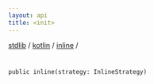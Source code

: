 ```yaml
---
layout: api
title: <init>
---
```

[stdlib](../../index.md) / [kotlin](../index.md) / [inline](index.md) / [<init>](_init_.md)

# <init>

```
public inline(strategy: InlineStrategy)
```
